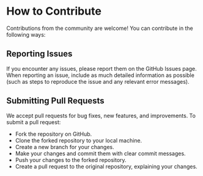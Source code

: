 # How to Contribute

Contributions from the community are welcome! You can contribute in the following ways:

## Reporting Issues

If you encounter any issues, please report them on the GitHub Issues page. When reporting an issue, include as much detailed information as possible (such as steps to reproduce the issue and any relevant error messages).

## Submitting Pull Requests

We accept pull requests for bug fixes, new features, and improvements. To submit a pull request:

- Fork the repository on GitHub.
- Clone the forked repository to your local machine.
- Create a new branch for your changes.
- Make your changes and commit them with clear commit messages.
- Push your changes to the forked repository.
- Create a pull request to the original repository, explaining your changes.
